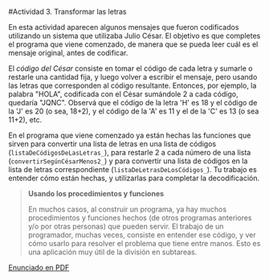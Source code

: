 #Actividad 3. Transformar las letras

En esta actividad aparecen algunos mensajes que fueron codificados utilizando un sistema que utilizaba Julio César.
El objetivo es que completes el programa que viene comenzado, de manera que se pueda leer cuál es el mensaje original, 
antes de codificar.

El _código del César_ consiste en tomar el código de cada letra y sumarle o restarle una cantidad fija, y luego
volver a escribir el mensaje, pero usando las letras que corresponden al código resultante. Entonces, por ejemplo,
la palabra "HOLA", codificada con el César sumándole 2 a cada código, quedaría "JQNC". 
Observá que el código de la letra 'H' es 18 y el código de la 'J' es 20 (o sea, 18+2), 
y el código de la 'A' es 11 y el de la 'C' es 13 (o sea 11+2), etc.

En el programa que viene comenzado ya están hechas las funciones que sirven para convertir una lista de letras en
una lista de códigos (`listaDeCódigosDeLasLetras_`), para restarle 2 a cada número de una lista (`convertirSegúnCésarMenos2_`) 
y para convertir una lista de códigos en la lista de letras correspondiente (`listaDeLetrasDeLosCódigos_`).
Tu trabajo es entender cómo están hechas, y utilizarlas para completar la decodificación.

> **Usando los procedimientos y funciones**
>
> En muchos casos, al construir un programa, ya hay muchos procedimientos y funciones hechos (de otros programas anteriores y/o 
> por otras personas) que pueden servir. El trabajo de un programador, muchas veces, consiste en entender ese código, y ver
> cómo usarlo para resolver el problema que tiene entre manos.
> Esto es una aplicación muy útil de la división en subtareas.

[Enunciado en PDF][PDF]

[PDF]: 
https://raw.githubusercontent.com/gobstones/laprogramacionysudidactica2/master/Proyectos/6.Representaci%C3%B3n%20de%20la%20informaci%C3%B3n/3.1.Transformar%20las%20letras/assets/resources/description.pdf "Enunciado de 'Transformar las letras' en PDF"